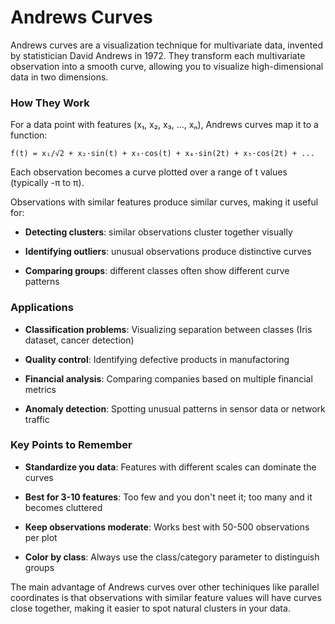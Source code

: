 # Andrews Curves

Andrews curves are a visualization technique for multivariate data, invented by statistician David Andrews in 1972. They transform each multivariate observation into a smooth curve, allowing you to visualize high-dimensional data in two dimensions.

### How They Work

For a data point with features (x₁, x₂, x₃, ..., xₙ), Andrews curves map it to a function:

    f(t) = x₁/√2 + x₂·sin(t) + x₃·cos(t) + x₄·sin(2t) + x₅·cos(2t) + ...

Each observation becomes a curve plotted over a range of t values (typically -π to π). 

Observations with similar features produce similar curves, making it useful for:

- **Detecting clusters**: similar observations cluster together visually

- **Identifying outliers**: unusual observations produce 
distinctive curves

- **Comparing groups**:  different classes often show different curve patterns

### Applications

- **Classification problems**: Visualizing separation between classes (Iris dataset, cancer detection)

- **Quality control**: Identifying defective products in manufactoring

- **Financial analysis**: Comparing companies based on multiple financial metrics

- **Anomaly detection**: Spotting unusual patterns in sensor data or network traffic

### Key Points to Remember

- **Standardize you data**: Features with different scales can dominate the curves

- **Best for 3-10 features**: Too few and you don't neet it; too many and it becomes cluttered

- **Keep observations moderate**: Works best with 50-500 observations per plot

- **Color by class**: Always use the class/category parameter to distinguish groups


The main advantage of Andrews curves over other techiniques like parallel coordinates is that observations with similar feature values will have curves close together, making it easier to spot natural clusters in your data.